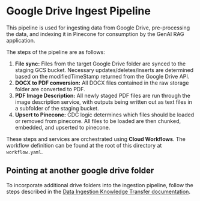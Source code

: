 # Google Drive Ingest Pipeline

This pipeline is used for ingesting data from Google Drive, pre-processing the data, and indexing it in Pinecone for consumption by the GenAI RAG application. 

The steps of the pipeline are as follows:

1. **File sync:** Files from the target Google Drive folder are synced to the staging GCS bucket. Necessary updates/deletes/inserts are determined based on the modifiedTimeStamp returned from the Google Drive API.
2. **DOCX to PDF conversion:** All DOCX files contained in the raw storage folder are converted to PDF. 
3. **PDF Image Description:** All newly staged PDF files are run through the image description service, with outputs being written out as text files in a subfolder of the staging bucket.
4. **Upsert to Pinecone:** CDC logic determines which files should be loaded or removed from pinecone. All files to be loaded are then chunked, embedded, and upserted to pinecone.

These steps and services are orchestrated using **Cloud Workflows**. The workflow definition can be found at the root of this directory at `workflow.yaml`.

## Pointing at another google drive folder

To incorporate additional drive folders into the ingestion pipeline, follow the steps described in the [Data Ingestion Knowledge Transfer documentation](https://docs.google.com/document/d/1wU2fyZZ3p4RWSAKBeIYZiQf6onMAVdF_9YvovYNmg6c/edit?tab=t.0#heading=h.tc57rfdx3opa).
